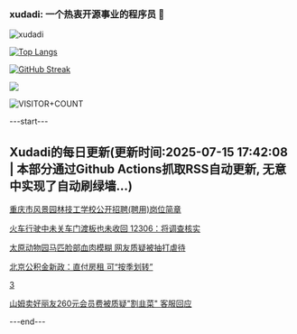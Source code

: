 ### xudadi: 一个热衷开源事业的程序员 👋

![xudadi](https://github-readme-stats-git-masterorgs-github-readme-stats-team.vercel.app/api?username=xudadi)

[![Top Langs](https://github-readme-stats.vercel.app/api/top-langs/?username=xudadi)](https://github.com/anuraghazra/github-readme-stats)

[![GitHub Streak](https://streak-stats.demolab.com?user=xudadi&locale=zh_Hans)](https://git.io/streak-stats)

![](https://raw.githubusercontent.com/xudadi/xudadi/main/assets/github-contribution-grid-snake.svg)

![VISITOR+COUNT](https://komarev.com/ghpvc/?username=xudadi&label=VISITOR+COUNT)


---start---

## Xudadi的每日更新(更新时间:2025-07-15 17:42:08 | 本部分通过Github Actions抓取RSS自动更新, 无意中实现了自动刷绿墙...)

[重庆市风景园林技工学校公开招聘(聘用)岗位简章](https://www.gongkaoleida.com/article/2510957)

[火车行驶中未关车门渡板也未收回 12306：将调查核实](https://m.163.com/news/article/K4GMPTLL0534P59R.html)

[太原动物园马匹脸部血肉模糊 网友质疑被抽打虐待](https://m.163.com/news/article/K4GLJQTI0534P59R.html)

[北京公积金新政：直付房租 可“按季划转”](https://m.163.com/news/article/K4GKI2710512D3VJ.html)

[3](https://m.163.com/touch/news/sub/domestic)

[山姆卖好丽友260元会员费被质疑"割韭菜" 客服回应](https://m.163.com/news/article/K4GE33910512B07B.html)

---end---
